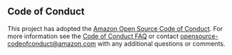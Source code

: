 ## Code of Conduct 
 This project has adopted the [Amazon Open Source Code of Conduct](https://aws.github.io/code-of-conduct).
 For more information see the [Code of Conduct FAQ](https://aws.github.io/code-of-conduct-faq) or contact
 opensource-codeofconduct@amazon.com with any additional questions or comments.